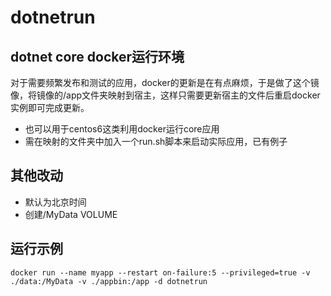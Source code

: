 # dotnetrun
## dotnet core docker运行环境
对于需要频繁发布和测试的应用，docker的更新是在有点麻烦，于是做了这个镜像，将镜像的/app文件夹映射到宿主，这样只需要更新宿主的文件后重启docker实例即可完成更新。
* 也可以用于centos6这类利用docker运行core应用
* 需在映射的文件夹中加入一个run.sh脚本来启动实际应用，已有例子
## 其他改动
* 默认为北京时间
* 创建/MyData VOLUME

## 运行示例
	docker run --name myapp --restart on-failure:5 --privileged=true -v ./data:/MyData -v ./appbin:/app -d dotnetrun
